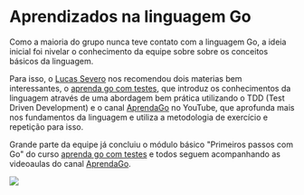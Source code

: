 # Aprendizados na linguagem Go

Como a maioria do grupo nunca teve contato com a linguagem Go, a ideia inicial foi nivelar o conhecimento da equipe sobre sobre os conceitos básicos da linguagem.

Para isso, o [Lucas Severo](https://github.com/knelasevero) nos recomendou dois materias bem interessantes, o [aprenda go com testes](https://larien.gitbook.io/aprenda-go-com-testes/), que introduz os conhecimentos da linguagem através de uma abordagem bem prática utilizando o TDD (Test Driven Development) e o canal [AprendaGo](https://www.youtube.com/c/AprendaGo) no YouTube, que aprofunda mais nos fundamentos da linguagem e utiliza a metodologia de exercício e repetição para isso.

Grande parte da equipe já concluiu o módulo básico "Primeiros passos com Go" do curso [aprenda go com testes](https://larien.gitbook.io/aprenda-go-com-testes/) e todos seguem acompanhando as videoaulas do canal [AprendaGo](https://www.youtube.com/c/AprendaGo).

<img src="https://gblobscdn.gitbook.com/assets%2F-Lia9CiG1cfWmh7Adpdu%2F-Lia9TbxTuAr7XbyNb3I%2F-Lia9ambvvlPGkPz-Q7f%2Fred-green-blue-gophers-smaller.png?alt=media"/>